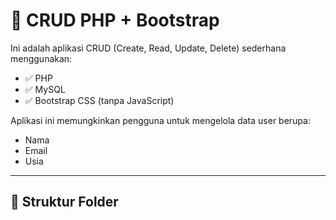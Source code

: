 # 🚀 CRUD PHP + Bootstrap

Ini adalah aplikasi CRUD (Create, Read, Update, Delete) sederhana menggunakan:

- ✅ PHP
- ✅ MySQL
- ✅ Bootstrap CSS (tanpa JavaScript)

Aplikasi ini memungkinkan pengguna untuk mengelola data user berupa:
- Nama
- Email
- Usia

---

## 📁 Struktur Folder

